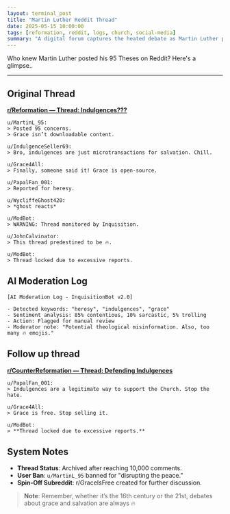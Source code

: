 ```yaml
---
layout: terminal_post
title: "Martin Luther Reddit Thread"
date: 2025-05-15 10:00:00
tags: [reformation, reddit, logs, church, social-media]
summary: "A digital forum captures the heated debate as Martin Luther posts his 95 Theses, sparking widespread discussion and controversy."
---
```


Who knew Martin Luther posted his 95 Theses on Reddit? Here's a glimpse..

---

## **Original Thread**
**<u>r/Reformation — Thread: Indulgences???</u>**
```log
u/MartinL_95:
> Posted 95 concerns.
> Grace isn’t downloadable content.

u/IndulgenceSeller69:
> Bro, indulgences are just microtransactions for salvation. Chill.

u/Grace4All:
> Finally, someone said it! Grace is open-source.

u/PapalFan_001:
> Reported for heresy.

u/WycliffeGhost420:
> *ghost reacts*

u/ModBot:
> WARNING: Thread monitored by Inquisition.

u/JohnCalvinator:
> This thread predestined to be 🔥.

u/ModBot:
> Thread locked due to excessive reports.
```

## **AI Moderation Log**
```log
[AI Moderation Log - InquisitionBot v2.0]

- Detected keywords: "heresy", "indulgences", "grace"
- Sentiment analysis: 85% contentious, 10% sarcastic, 5% trolling
- Action: Flagged for manual review
- Moderator note: "Potential theological misinformation. Also, too many 🔥 emojis."
```

## **Follow up thread**
**<u>r/CounterReformation — Thread: Defending Indulgences</u>**
```log
u/PapalFan_001:
> Indulgences are a legitimate way to support the Church. Stop the hate.

u/Grace4All:
> Grace is free. Stop selling it.

u/ModBot:
> **Thread locked due to excessive reports.**
```


## **System Notes**
  * **Thread Status**: Archived after reaching 10,000 comments.
  * **User Ban**: `u/MartinL_95` banned for "disrupting the peace."
  * **Spin-Off Subreddit**: r/GraceIsFree created for further discussion.


> **Note**: Remember, whether it’s the 16th century or the 21st, debates about grace and salvation are always 🔥